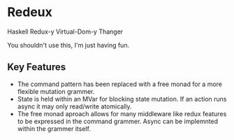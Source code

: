 # Redeux
Haskell Redux-y Virtual-Dom-y Thanger

You shouldn't use this, I'm just having fun.

## Key Features
- The command pattern has been replaced with a free monad for a more flexible mutation grammer.
- State is held within an MVar for blocking state mutation. If an action runs async it may only read/write atomically.
- The free monad aproach allows for many middleware like redux features to be expressed in the command grammer. Async can be implemnted within the grammer itself.
